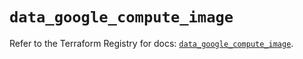 # `data_google_compute_image`

Refer to the Terraform Registry for docs: [`data_google_compute_image`](https://registry.terraform.io/providers/hashicorp/google-beta/6.9.0/docs/data-sources/google_compute_image).
